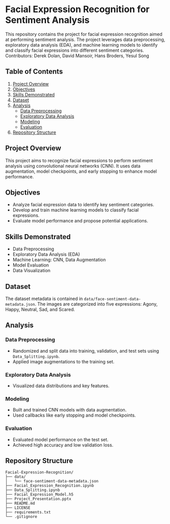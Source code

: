 # Facial Expression Recognition for Sentiment Analysis

This repository contains the project for facial expression recognition aimed at performing sentiment analysis. The project leverages data preprocessing, exploratory data analysis (EDA), and machine learning models to identify and classify facial expressions into different sentiment categories. Contributors: Derek Dolan, David Mansoir, Hans Broders, Yesul Song

## Table of Contents
1. [Project Overview](#project-overview)
2. [Objectives](#objectives)
3. [Skills Demonstrated](#skills-demonstrated)
4. [Dataset](#dataset)
5. [Analysis](#analysis)
    - [Data Preprocessing](#data-preprocessing)
    - [Exploratory Data Analysis](#exploratory-data-analysis)
    - [Modeling](#modeling)
    - [Evaluation](#evaluation)
6. [Repository Structure](#repository-structure)

## Project Overview
This project aims to recognize facial expressions to perform sentiment analysis using convolutional neural networks (CNN). It uses data augmentation, model checkpoints, and early stopping to enhance model performance.

## Objectives
- Analyze facial expression data to identify key sentiment categories.
- Develop and train machine learning models to classify facial expressions.
- Evaluate model performance and propose potential applications.

## Skills Demonstrated
- Data Preprocessing
- Exploratory Data Analysis (EDA)
- Machine Learning: CNN, Data Augmentation
- Model Evaluation
- Data Visualization

## Dataset
The dataset metadata is contained in `data/face-sentiment-data-metadata.json`. The images are categorized into five expressions: Agony, Happy, Neutral, Sad, and Scared.

## Analysis
### Data Preprocessing
- Randomized and split data into training, validation, and test sets using `Data_Splitting.ipynb`.
- Applied image augmentations to the training set.

### Exploratory Data Analysis
- Visualized data distributions and key features.

### Modeling
- Built and trained CNN models with data augmentation.
- Used callbacks like early stopping and model checkpoints.

### Evaluation
- Evaluated model performance on the test set.
- Achieved high accuracy and low validation loss.

## Repository Structure
```plaintext
Facial-Expression-Recognition/
├── data/
│   └── face-sentiment-data-metadata.json
├── Facial_Expression_Recognition.ipynb
├── Data_Splitting.ipynb
├── Facial_Expression_Model.h5
├── Project_Presentation.pptx
├── README.md
├── LICENSE
├── requirements.txt
└── .gitignore
